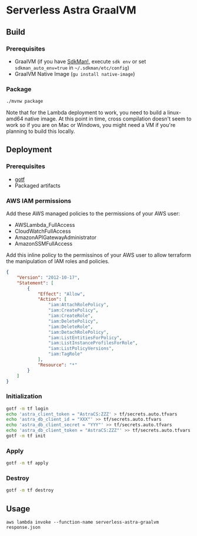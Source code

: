# Serverless Astra GraalVM

## Build

### Prerequisites

- GraalVM (if you have [SdkMan!](https://sdkman.io/usage), execute `sdk env` or set `sdkman_auto_env=true` in `~/.sdkman/etc/config`)
- GraalVM Native Image (`gu install native-image`)

### Package

```bash
./mvnw package
```

Note that for the Lambda deployment to work, you need to build a linux-amd64 native image. At this point in time, cross compilation doesn't seem to work so if you are on Mac or Windows, you might need a VM if you're planning to build this locally.

## Deployment

### Prerequisites

- [gotf](https://github.com/craftypath/gotf)
- Packaged artifacts

### AWS IAM permissions

Add these AWS managed policies to the permissions of your AWS user:

- AWSLambda_FullAccess
- CloudWatchFullAccess
- AmazonAPIGatewayAdministrator
- AmazonSSMFullAccess

Add this inline policy to the permissinos of your AWS user to allow terraform the manipulation of IAM roles and policies.
```json
{
    "Version": "2012-10-17",
    "Statement": [
        {
            "Effect": "Allow",
            "Action": [
                "iam:AttachRolePolicy",
                "iam:CreatePolicy",
                "iam:CreateRole",
                "iam:DeletePolicy",
                "iam:DeleteRole",
                "iam:DetachRolePolicy",
                "iam:ListEntitiesForPolicy",
                "iam:ListInstanceProfilesForRole",
                "iam:ListPolicyVersions",
                "iam:TagRole"
            ],
            "Resource": "*"
        }
    ]
}
```

### Initialization

```bash
gotf -m tf login
echo 'astra_client_token = "AstraCS:ZZZ' > tf/secrets.auto.tfvars
echo 'astra_db_client_id = "XXX"' >> tf/secrets.auto.tfvars
echo 'astra_db_client_secret = "YYY"' >> tf/secrets.auto.tfvars
echo 'astra_db_client_token = "AstraCS:ZZZ"' >> tf/secrets.auto.tfvars
gotf -m tf init
```

### Apply

```bash
gotf -m tf apply
```

### Destroy

```bash
gotf -m tf destroy
```

## Usage

```
aws lambda invoke --function-name serverless-astra-graalvm response.json
```


